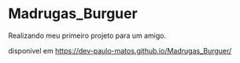 # Madrugas_Burguer

Realizando meu primeiro projeto para um amigo.

disponivel em https://dev-paulo-matos.github.io/Madrugas_Burguer/
